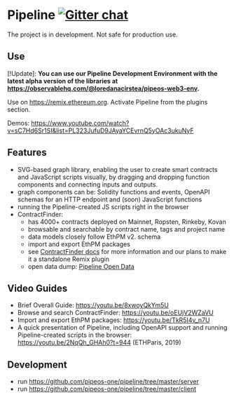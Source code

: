 # Pipeline [![Gitter chat](https://badges.gitter.im/gitterHQ/gitter.png)](https://gitter.im/pipeos-one/pipeline)

The project is in development. Not safe for production use.


## Use

[!Update]: **You can use our Pipeline Development Environment with the latest alpha version of the libraries at https://observablehq.com/@loredanacirstea/pipeos-web3-env.**

Use on https://remix.ethereum.org. Activate Pipeline from the plugins section.

Demos: https://www.youtube.com/watch?v=sC7Hd6Sr1SI&list=PL323JufuD9JAyaYCEvrnQ5yOAc3ukuNyF

## Features

- SVG-based graph library, enabling the user to create smart contracts and JavaScript scripts visually, by dragging and dropping function components and connecting inputs and outputs.
- graph components can be: Solidity functions and events, OpenAPI schemas for an HTTP endpoint and (soon) JavaScript functions
- running the Pipeline-created JS scripts right in the browser
- ContractFinder:
  - has 4000+ contracts deployed on Mainnet, Ropsten, Rinkeby, Kovan
  - browsable and searchable by contract name, tags and project name
  - data models closely follow EthPM v2. schema
  - import and export EthPM packages
  - see [ContractFinder docs](/docs/ContractFinder.md) for more information and our plans to make it a standalone Remix plugin
  - open data dump: [Pipeline Open Data](/data)


## Video Guides

- Brief Overall Guide: https://youtu.be/8xwoyQkYm5U
- Browse and search ContractFinder: https://youtu.be/oEUjV2WZaVU
- Import and export EthPM packages: https://youtu.be/TkR5I4v_n7U
- A quick presentation of Pipeline, including OpenAPI support and running Pipeline-created scripts in the browser: https://youtu.be/2NqQh_GHAh0?t=944 (ETHParis, 2019)

## Development

- run https://github.com/pipeos-one/pipeline/tree/master/server
- run https://github.com/pipeos-one/pipeline/tree/master/client
